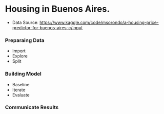 # Housing in Buenos Aires.


- Data Source: https://www.kaggle.com/code/msorondo/a-housing-price-predictor-for-buenos-aires-c/input

### Preparaing Data
- Import
- Explore
- Split

### Building Model
- Baseline
- Iterate
- Evaluate

### Communicate Results